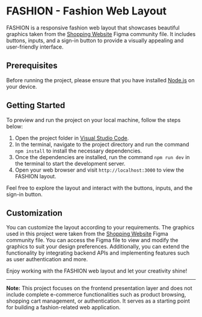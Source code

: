 # FASHION - Fashion Web Layout

FASHION is a responsive fashion web layout that showcases beautiful graphics taken from the [Shopping Website](https://www.figma.com/community/file/1135871952737326157/Shopping-Website) Figma community file. It includes buttons, inputs, and a sign-in button to provide a visually appealing and user-friendly interface.

## Prerequisites

Before running the project, please ensure that you have installed [Node.js](https://nodejs.org/en/download/) on your device.

## Getting Started

To preview and run the project on your local machine, follow the steps below:

1. Open the project folder in [Visual Studio Code](https://code.visualstudio.com/download).
2. In the terminal, navigate to the project directory and run the command `npm install` to install the necessary dependencies.
3. Once the dependencies are installed, run the command `npm run dev` in the terminal to start the development server.
4. Open your web browser and visit `http://localhost:3000` to view the FASHION layout.

Feel free to explore the layout and interact with the buttons, inputs, and the sign-in button.

## Customization

You can customize the layout according to your requirements. The graphics used in this project were taken from the [Shopping Website](https://www.figma.com/community/file/1135871952737326157/Shopping-Website) Figma community file. You can access the Figma file to view and modify the graphics to suit your design preferences. Additionally, you can extend the functionality by integrating backend APIs and implementing features such as user authentication and more.

Enjoy working with the FASHION web layout and let your creativity shine!

---

**Note:** This project focuses on the frontend presentation layer and does not include complete e-commerce functionalities such as product browsing, shopping cart management, or authentication. It serves as a starting point for building a fashion-related web application.
